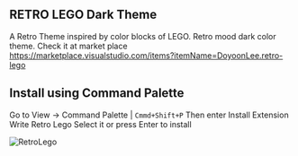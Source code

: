 ## RETRO LEGO Dark Theme

A Retro Theme inspired by color blocks of LEGO. Retro mood dark color theme.
Check it at market place https://marketplace.visualstudio.com/items?itemName=DoyoonLee.retro-lego


## Install using Command Palette

Go to View -> Command Palette | `Cmmd+Shift+P` Then enter Install Extension
Write Retro Lego Select it or press Enter to install

![RetroLego](https://media.vlpt.us/images/pear/post/9ef6b6dc-411d-47c9-ad0a-fd1598cc5b8e/RetroLego.png)
